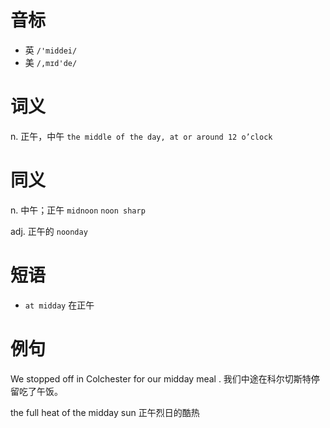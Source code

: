 # 音标

- 英 `/'middei/`
- 美 `/,mɪd'de/`

# 词义

n. 正午，中午
`the middle of the day, at or around 12 o’clock`

# 同义

n. 中午；正午
`midnoon` `noon sharp`

adj. 正午的
`noonday`

# 短语

- `at midday` 在正午

# 例句

We stopped off in Colchester for our midday meal .
我们中途在科尔切斯特停留吃了午饭。

the full heat of the midday sun
正午烈日的酷热


